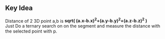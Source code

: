 ## Key Idea
Distance of 2 3D point a,b is <b> sqrt( (a.x-b.x)<sup>2</sup>+(a.y-b.y)<sup>2</sup>+(a.z-b.z)<sup>2</sup> )</b><br>
Just Do a ternary search on on the segment and measure the distance with the selected point with p.
